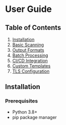 # User Guide

## Table of Contents
1. [Installation](#installation)
2. [Basic Scanning](#basic-scanning)
3. [Output Formats](#output-formats)
4. [Batch Processing](#batch-processing)
5. [CI/CD Integration](#cicd-integration)
6. [Custom Templates](#custom-templates)
7. [TLS Configuration](#tls-configuration)

## Installation
### Prerequisites
- Python 3.8+
- pip package manager

